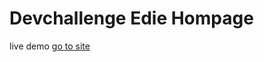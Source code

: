 # Devchallenge Edie Hompage
live demo [go to site](https://devchallenge-edie-homepage.netlify.app/)

